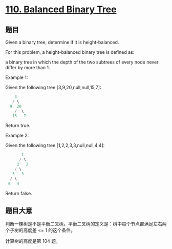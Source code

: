 # [110. Balanced Binary Tree](https://leetcode.com/problems/balanced-binary-tree/)

## 题目


Given a binary tree, determine if it is height-balanced.

For this problem, a height-balanced binary tree is defined as:

a binary tree in which the depth of the two subtrees of every node never differ by more than 1.

Example 1:

Given the following tree [3,9,20,null,null,15,7]:

```c
    3
   / \
  9  20
    /  \
   15   7
```

Return true.

Example 2:

Given the following tree [1,2,2,3,3,null,null,4,4]:


```c
       1
      / \
     2   2
    / \
   3   3
  / \
 4   4
```

Return false.


## 题目大意

判断一棵树是不是平衡二叉树。平衡二叉树的定义是：树中每个节点都满足左右两个子树的高度差 <= 1 的这个条件。

计算树的高度是第 104 题。


